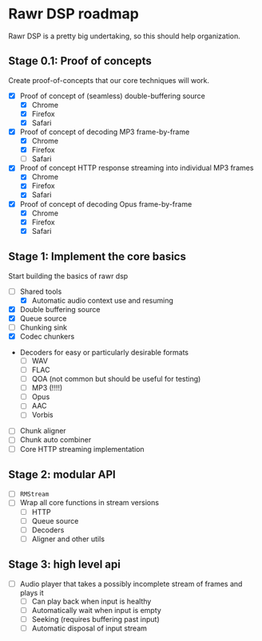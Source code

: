# Rawr DSP roadmap

Rawr DSP is a pretty big undertaking, so this should help organization.

## Stage 0.1: Proof of concepts

Create proof-of-concepts that our core techniques will work.

 - [x] Proof of concept of (seamless) double-buffering source
	* [x] Chrome
   * [x] Firefox
   * [x] Safari
 - [x] Proof of concept of decoding MP3 frame-by-frame
	 * [x] Chrome
	 * [x] Firefox
	 * [ ] Safari
 - [x] Proof of concept HTTP response streaming into individual MP3 frames
	* [x] Chrome
	* [x] Firefox
	* [x] Safari
 - [x] Proof of concept of decoding Opus frame-by-frame
	 * [x] Chrome
	 * [x] Firefox
	 * [x] Safari

## Stage 1: Implement the core basics

Start building the basics of rawr dsp

- [ ] Shared tools
  * [x] Automatic audio context use and resuming
- [x] Double buffering source
- [x] Queue source
- [ ] Chunking sink
- [x] Codec chunkers
- Decoders for easy or particularly desirable formats
  * [ ] WAV
  * [ ] FLAC
  * [ ] QOA (not common but should be useful for testing)
  * [ ] MP3 (!!!!)
  * [ ] Opus
  * [ ] AAC
  * [ ] Vorbis
- [ ] Chunk aligner
- [ ] Chunk auto combiner
- [ ] Core HTTP streaming implementation

## Stage 2: modular API

- [ ] `RMStream`
- [ ] Wrap all core functions in stream versions
  * [ ] HTTP
  * [ ] Queue source
  * [ ] Decoders
  * [ ] Aligner and other utils

## Stage 3: high level api

- [ ] Audio player that takes a possibly incomplete stream of frames and plays it
  * [ ] Can play back when input is healthy
  * [ ] Automatically wait when input is empty
  * [ ] Seeking (requires buffering past input)
  * [ ] Automatic disposal of input stream
